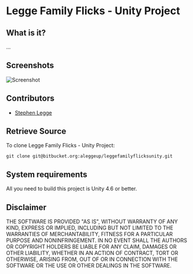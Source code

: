 Legge Family Flicks - Unity Project
===================================


What is it?
-----------

...

Screenshots
-----------

![Screenshot](screenshot01.png "Screenshot")


Contributors
------------

* [Stephen Legge](https://bitbucket.org/stephenalegge)


Retrieve Source
---------------

To clone Legge Family Flicks - Unity Project:

    git clone git@bitbucket.org:aleggeup/leggefamilyflicksunity.git


System requirements
-------------------

All you need to build this project is Unity 4.6 or better.


Disclaimer
----------

THE SOFTWARE IS PROVIDED "AS IS", WITHOUT WARRANTY OF ANY KIND, EXPRESS OR IMPLIED, INCLUDING BUT NOT
LIMITED TO THE WARRANTIES OF MERCHANTABILITY, FITNESS FOR A PARTICULAR PURPOSE AND NONINFRINGEMENT.
IN NO EVENT SHALL THE AUTHORS OR COPYRIGHT HOLDERS BE LIABLE FOR ANY CLAIM, DAMAGES OR OTHER LIABILITY,
WHETHER IN AN ACTION OF CONTRACT, TORT OR OTHERWISE, ARISING FROM, OUT OF OR IN CONNECTION WITH THE
SOFTWARE OR THE USE OR OTHER DEALINGS IN THE SOFTWARE.

